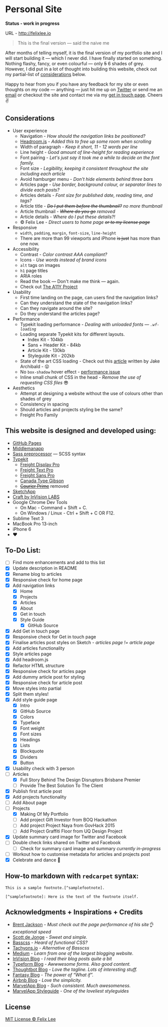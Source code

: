 # Personal Site

**Status - work in progress**

URL - http://felixlee.io

> This is the final version — said the naive me

After months of telling myself, it is the final version of my portfolio site and I will start building it — which I never did. I have finally started on something. Nothing flashy, fancy, or even colourful — only ~~5~~ 6 shades of grey. However, I did put in a lot of thought into building this website, check out my partial-list of [considerations](#considerations) below.

Happy to hear from you if you have any feedback for my site or even thoughts on my code — anything — just hit me up on [Twitter](https://twitter.com/im_felix) or send me an [email](mailto:hello@felixlee.io) or checkout the site and contact me via my [get in touch page](http://felixlee.io/get-in-touch). Cheers :v:

## Considerations

- User experience
  - Navigation - *How should the navigation links be positioned?*
  - [Headroom.js](http://wicky.nillia.ms/headroom.js/) - *Added this to free up some room when scrolling*
  - Width of paragraph - *Keep it short, 11 - 12 words per line*
  - Line height - *Good amount of line-height for reading experience*
  - Font pairing - *Let's just say it took me a while to decide on the font family.*
  - Font size - *Legibility, keeping it consistent throughout the site including each article*
  - Avoid hamburger menu - *Don't hide elements behind three bars*
  - Articles page - *Use border, background colour, or separator lines to divide each posts?*
  - Articles details - *Font size for published date, reading time, and tags?*
  - Article title - *~~Do I put them before the thumbnail?~~ no more thumbnail*
  - Article thumbnail - *~~Where do you go~~ removed*
  - Article details - *Where do I put these details?!*
  - © Felix Lee - *Direct users to home page ~~or to my license page~~*
- Responsive
  - `width`, `padding`, `margin`, `font-size`, `line-height`
  - There are more than 99 viewports and iPhone ~~is just~~ has more than one now.
- Accessibility
  - Contrast - *Color contrast AAA compliant?*
  - Icons - *Use words instead of brand icons*
  - `alt` tags on images
  - `h1` page titles
  - ARIA roles
  - Read the book — Don't make me think — again.
  - Check out [The A11Y Project](http://a11yproject.com/)
- Usability
  - First time landing on the page, can users find the navigation links?
  - Can they understand the state of the navigation links?
  - Can they navigate around the site?
  - Do they understand the articles page?
- Performance
  - Typekit loading performance - *Dealing with unloaded fonts — `.wf-loading`*
  - Loading separate Typekit kits for different layouts.
    - Index Kit - 104kb
    - Sans + Header Kit - 84kb
    - Article Kit - 130kb
    - Styleguide Kit - 202kb
  - State of the art CSS loading - Check out this [article](https://jakearchibald.com/2016/link-in-body/) written by Jake Archibald - :astonished:
  - No `box-shadow` hover effect - [performance issue](http://tobiasahlin.com/blog/how-to-animate-box-shadow/)
  - Inline small chunk of CSS in the head - *Remove the use of requesting CSS files* :sunglasses:
- Aesthetics
  - Attempt at designing a website without the use of colours other than shades of grey
  - Consistency in spacing
  - Should articles and projects styling be the same?
  - Freight Pro Family

## This website is designed and developed using:

- [GitHub Pages](https://pages.github.com/)
- [Middlemanapp](https://middlemanapp.com/)
- [Sass preprocessor](http://sass-lang.com/) — SCSS syntax
- [Typekit](https://typekit.com/)
  - [Freight Display Pro](https://typekit.com/fonts/freight-display-pro)
  - [Freight Text Pro](https://typekit.com/fonts/freight-text-pro)
  - [Freight Sans Pro](https://typekit.com/fonts/freight-sans-pro)
  - [Canada Type Gibson](https://typekit.com/fonts/gibson)
  - ~~[Courier Prime](https://typekit.com/fonts/courier-prime)~~ removed
- [SketchApp](https://www.sketchapp.com/)
- [Craft by InVision LABS](https://www.invisionapp.com/craft)
- Google Chrome Dev Tools
  - On Mac - Command + Shift + C.
  - On Windows / Linux - Ctrl + Shift + C OR F12.
- Sublime Text 3
- MacBook Pro 13-inch
- iPhone 6
- :heart:

## To-Do List:

- [ ] Find more enhancements and add to this list
- [x] Update description in README
- [x] Rename blog to articles
- [x] Responsive check for home page
- [x] Add navigation links
  - [x] Home
  - [x] Projects
  - [x] Articles
  - [x] About
  - [x] Get in touch
  - [x] Style Guide
    - [x] GitHub Source
- [x] Add Get in touch page
- [x] Responsive check for Get in touch page
- [x] Finalise articles post styles on Sketch - *articles page != article page*
- [x] Add articles functionality
- [x] Style articles page
- [x] Add headroom.js
- [x] Refactor HTML structure
- [x] Responsive check for articles page
- [x] Add dummy article post for styling
- [x] Responsive check for article post
- [x] Move styles into partial
- [x] Split them styles!
- [x] Add style guide page
  - [x] Intro
  - [x] GitHub Source
  - [x] Colors
  - [x] Typeface
  - [x] Font weight
  - [x] Font sizes
  - [x] Headings
  - [x] Lists
  - [x] Blockquote
  - [x] Dividers
  - [x] Button
- [x] Usability check with 3 person
- [ ] Articles
  - [x] Full Story Behind The Design Disruptors Brisbane Premier
  - [ ] Provide The Best Solution To The Client
- [x] Publish first article post
- [x] Add projects functionality
- [ ] Add About page
- [ ] Projects
  - [x] Making Of My Portfolio
  - [ ] Add project Gift Investor from BOQ Hackathon
  - [ ] Add project Project Naya from GovHack 2015
  - [ ] Add Project Graffiti Floor from UQ Design Project
- [x] Update summary card image for Twitter and Facebook
- [ ] Double check links shared on Twitter and Facebook
  - [ ] Check for summary card image and summary *currently in-progress*
- [ ] Workout how to customise metadata for articles and projects post
- [x] Celebrate and dance :tada:

## How-to markdown with `redcarpet` syntax:

```
This is a sample footnote.[^samplefootnote].

[^samplefootnote]: Here is the text of the footnote itself.
```

## Acknowledgments + Inspirations + Credits

- [Brent Jackson](http://jxnblk.com/) - *Must check out the page performance of his site:ok_hand: exceptional speed*
- [Scott de Jonge](http://scottdejonge.com/) - *Sweet and simple.*
- [Basscss](http://www.basscss.com/) - *Heard of functional CSS?*
- [Tachyons.io](http://tachyons.io) - *Alternative of Basscss*
- [Medium](https://medium.com/) - *Learn from one of the largest blogging website.*
- [InVision Blog](http://blog.invisionapp.com/) - *I read their blog posts quite a bit*
- [Typeform Blog](http://www.typeform.com/blog/) - *Awwwesome forms. Also good content.*
- [Thoughtbot Blog](https://robots.thoughtbot.com/) - *Love the tagline. Lots of interesting stuff.*
- [Fantasy Blog](http://blog.fantasy.co/) - *The power of “What if”.*
- [Airbnb Blog](http://airbnb.design/) - *Love the simplicity.*
- [MarvelApp Blog](https://blog.marvelapp.com/) - *Such consistent. Much awesomeness.*
- [MarvelApp Styleguide](https://marvelapp.com/styleguide/overview/introduction) - *One of the loveliest styleguides*

## License

[MIT License © Felix Lee](http://felixlee.io/mit-license)
